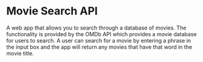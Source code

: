 # Movie Search API
A web app that allows you to search through a database of movies. The functionality
is provided by the OMDb API which provides a movie database for users to search. A
user can search for a movie by entering a phrase in the input box and the app will
return any movies that have that word in the movie title.
